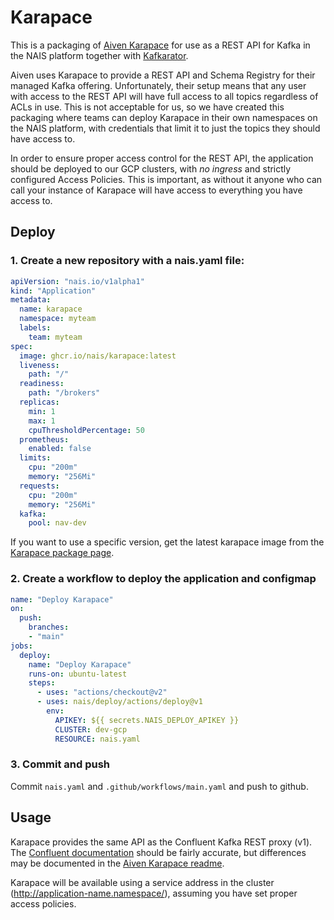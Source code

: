 Karapace
========

This is a packaging of [Aiven Karapace](https://github.com/aiven/karapace) for use as a REST API for Kafka in the NAIS platform together with [Kafkarator](https://github.com/nais/kafkarator).

Aiven uses Karapace to provide a REST API and Schema Registry for their managed Kafka offering. Unfortunately, their setup means that any user with access to the REST API will have full access to all topics regardless of ACLs in use. This is not acceptable for us, so we have created this packaging where teams can deploy Karapace in their own namespaces on the NAIS platform, with credentials that limit it to just the topics they should have access to.

In order to ensure proper access control for the REST API, the application should be deployed to our GCP clusters, with *no ingress* and strictly configured Access Policies. This is important, as without it anyone who can call your instance of Karapace will have access to everything you have access to.

Deploy
------

### 1. Create a new repository with a nais.yaml file:

```yaml
apiVersion: "nais.io/v1alpha1"
kind: "Application"
metadata:
  name: karapace
  namespace: myteam
  labels:
    team: myteam
spec:
  image: ghcr.io/nais/karapace:latest
  liveness:
    path: "/"
  readiness:
    path: "/brokers"
  replicas:
    min: 1
    max: 1
    cpuThresholdPercentage: 50
  prometheus:
    enabled: false
  limits:
    cpu: "200m"
    memory: "256Mi"
  requests:
    cpu: "200m"
    memory: "256Mi"
  kafka:
    pool: nav-dev
```

If you want to use a specific version, get the latest karapace image from the [Karapace package page](https://github.com/orgs/nais/packages/container/package/karapace).

### 2. Create a workflow to deploy the application and configmap

```yaml
name: "Deploy Karapace"
on:
  push:
    branches:
    - "main"
jobs:
  deploy:
    name: "Deploy Karapace"
    runs-on: ubuntu-latest
    steps:
      - uses: "actions/checkout@v2"
      - uses: nais/deploy/actions/deploy@v1
        env:
          APIKEY: ${{ secrets.NAIS_DEPLOY_APIKEY }}
          CLUSTER: dev-gcp
          RESOURCE: nais.yaml
```

### 3. Commit and push

Commit `nais.yaml` and `.github/workflows/main.yaml` and push to github.


Usage
-----

Karapace provides the same API as the Confluent Kafka REST proxy (v1). The [Confluent documentation](https://docs.confluent.io/platform/current/kafka-rest/index.html) should be fairly accurate, but differences may be documented in the [Aiven Karapace readme](https://github.com/aiven/karapace).

Karapace will be available using a service address in the cluster (http://application-name.namespace/), assuming you have set proper access policies.
